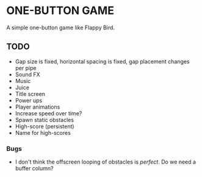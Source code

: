 # ONE-BUTTON GAME

A simple one-button game like Flappy Bird.

## TODO

- Gap size is fixed, horizontal spacing is fixed, gap placement changes per pipe
- Sound FX
- Music
- Juice
- Title screen
- Power ups
- Player animations
- Increase speed over time?
- Spawn static obstacles
- High-score (persistent)
- Name for high-scores

### Bugs

- I don't think the offscreen looping of obstacles is _perfect_. Do we need a buffer column?
